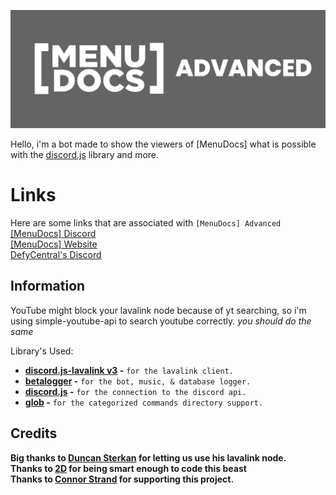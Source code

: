 ![MenuDocs AdvancedBanner](MenuDocs.jpg "MDAdv")

Hello, i'm a bot made to show the viewers of [MenuDocs] what is possible with the [discord.js](https://discord.js.org/) library and more.

# Links

Here are some links that are associated with `[MenuDocs] Advanced`  
[[MenuDocs] Discord](https://discord.gg/MgVaazZ, 'Click the link')  
[[MenuDocs] Website](https://menudocs.org/)  
[DefyCentral's Discord](https://discord.gg/FHR2msy)  

## Information

YouTube might block your lavalink node because of yt searching, so i'm using simple-youtube-api to search youtube correctly.
*you should do the same*

Library's Used:

- **[discord.js-lavalink v3](https://npmjs.com/discord.js-lavalink) -** `for the lavalink client.`
- **[betalogger](https://npmjs.com/betalogger) -** `for the bot, music, & database logger.`
- **[discord.js](https://npmjs.com/discord.js) -** `for the connection to the discord api.`
- **[glob](https://npmjs**.com/glob) -** `for the categorized commands directory support.`

## Credits

**Big thanks to [Duncan Sterkan](https://twitter.com/duncte123) for letting us use his lavalink node.**  
**Thanks to [2D](https://twitter.com/The2DPerson) for being smart enough to code this beast**  
**Thanks to [Connor Strand](https://twitter.com/Strandable) for supporting this project.**  
